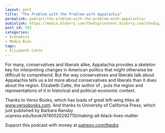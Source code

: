 ```yaml
---
layout: post
title: "The Problem with the Problem with Appalachia"
permalink: podcast/the-problem-with-the-problem-with-appalachia/
audiolink: https://media.blubrry.com/thedig/content.blubrry.com/thedig/The_Dig_-_EP_148_-_Catte.mp3
post_id: 552
categories: 
- Economics
- Media Bias
tags: 
- Elizabeth Catte
---
```


For many, conservatives and liberals alike, Appalachia provides a skeleton key for interpreting changes in American politics that might otherwise be difficult to comprehend. But the way conservatives and liberals talk about Appalachia tells us a lot more about conservatives and liberals than it does about the region. Elizabeth Catte, the author of 
, puts the region and representations of it in historical and political-economic context.

Thanks to Verso Books, which has loads of great left-wing titles at www.versobooks.com. And thanks to University of California Press, which just published 
 by Barbara Ransby ucpress.edu/book/9780520292710/making-all-black-lives-matter

Support this podcast with money at [patreon.com/thedig](patreon.com/thedig)